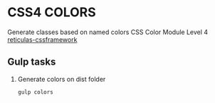 # CSS4 COLORS

Generate classes based on named colors CSS Color Module Level 4 [reticulas-cssframework][1]


## Gulp tasks

1.  Generate colors on dist folder

    ```bash
    gulp colors
    ```

[1]:http://dev.w3.org/csswg/css-color/#named-colors
